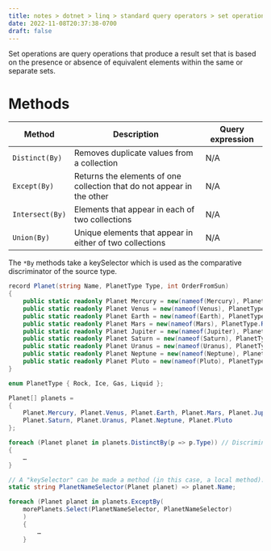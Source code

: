```yaml
---
title: notes > dotnet > linq > standard query operators > set operations
date: 2022-11-08T20:37:38-0700
draft: false
---
```

Set operations are query operations that produce a result set that is based on the presence or absence of equivalent elements within the same or separate sets.

# Methods
| Method          | Description                                                            | Query expression |
| --------------- | ---------------------------------------------------------------------- | ---------------- |
| `Distinct(By)`  | Removes duplicate values from a collection                             | N/A              |
| `Except(By)`    | Returns the elements of one collection that do not appear in the other | N/A              |
| `Intersect(By)` | Elements that appear in each of two collections                        | N/A              |
| `Union(By)`     | Unique elements that appear in either of two collections               | N/A              |

The `*By` methods take a keySelector which is used as the comparative discriminator of the source type.
```cs
record Planet(string Name, PlanetType Type, int OrderFromSun)
{
    public static readonly Planet Mercury = new(nameof(Mercury), PlanetType.Rock, 1);
    public static readonly Planet Venus = new(nameof(Venus), PlanetType.Rock, 2);
    public static readonly Planet Earth = new(nameof(Earth), PlanetType.Rock, 3);
    public static readonly Planet Mars = new(nameof(Mars), PlanetType.Rock, 4);
    public static readonly Planet Jupiter = new(nameof(Jupiter), PlanetType.Gas, 5);
    public static readonly Planet Saturn = new(nameof(Saturn), PlanetType.Gas, 6);
    public static readonly Planet Uranus = new(nameof(Uranus), PlanetType.Liquid, 7);
    public static readonly Planet Neptune = new(nameof(Neptune), PlanetType.Liquid, 8);
    public static readonly Planet Pluto = new(nameof(Pluto), PlanetType.Ice, 9);
}

enum PlanetType { Rock, Ice, Gas, Liquid };

Planet[] planets =
{
    Planet.Mercury, Planet.Venus, Planet.Earth, Planet.Mars, Planet.Jupiter,
    Planet.Saturn, Planet.Uranus, Planet.Neptune, Planet.Pluto
};

foreach (Planet planet in planets.DistinctBy(p => p.Type)) // Discriminate by PlanetType
{
    …
}

// A "keySelector" can be made a method (in this case, a local method):
static string PlanetNameSelector(Planet planet) => planet.Name;

foreach (Planet planet in planets.ExceptBy(
    morePlanets.Select(PlanetNameSelector, PlanetNameSelector)
    )
    {
        …
    }
```
